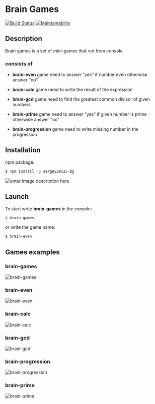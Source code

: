 # Brain Games
[![Build Status](https://travis-ci.org/sergey20x25/project-lvl1-s462.svg?branch=master)](https://travis-ci.org/sergey20x25/project-lvl1-s462) [![Maintainability](https://api.codeclimate.com/v1/badges/7d3b9106786d15568561/maintainability)](https://codeclimate.com/github/sergey20x25/project-lvl1-s462/maintainability)

## Description
Brain games is a set of mini-games that run from console

### consists of
 - **brain-even** game
	need to answer "yes" if number even otherwise answer "no"
	
 - **brain-calc** game
	need to write the result of the expression
	
 - **brain-gcd** game
	need to find the greatest common divisor of given numbers
	
 - **brain-prime** game
	need to answer "yes" if given number is prime otherwise answer "no"
	
 - **brain-progression** game
	need to write missing number in the progression

## Installation
npm package:
```sh
$ npm install -g sergey20x25-bg
```
![enter image description here](https://i.ibb.co/KXXmTP9/235014.gif)
## Launch
To start write **brain-games** in the console:
```sh
$ brain-games
```

or write the game name:
```sh
$ brain-even
```

## Games examples
### brain-games
![brain-games](https://i.ibb.co/2Zyf540/235625.gif)
### brain-even
![brain-even](https://i.ibb.co/TqP0bY5/235019.gif)
### brain-calc
![brain-calc](https://i.ibb.co/W2Qmwj9/235021.gif)
### brain-gcd
![brain-gcd](https://i.ibb.co/n7JN4bM/235094.gif)
### brain-progression
![brain-progression](https://i.ibb.co/nw1cpbh/235148.gif)
### brain-prime
![brain-prime](https://i.ibb.co/8P9Q2Ht/235187.gif)
